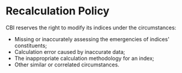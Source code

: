 # Recalculation Policy

CBI reserves the right to modify its indices under the circumstances:

* Missing or inaccurately assessing the emergencies of indices' constituents;
* Calculation error caused by inaccurate data;
* The inappropriate calculation methodology for an index;
* Other similar or correlated circumstances.
